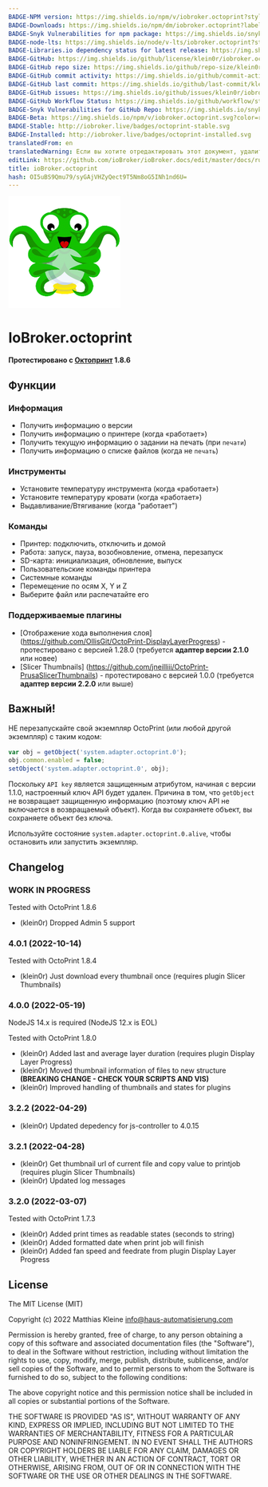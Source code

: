 ```yaml
---
BADGE-NPM version: https://img.shields.io/npm/v/iobroker.octoprint?style=flat-square
BADGE-Downloads: https://img.shields.io/npm/dm/iobroker.octoprint?label=npm%20downloads&style=flat-square
BADGE-Snyk Vulnerabilities for npm package: https://img.shields.io/snyk/vulnerabilities/npm/iobroker.octoprint?label=npm%20vulnerabilities&style=flat-square
BADGE-node-lts: https://img.shields.io/node/v-lts/iobroker.octoprint?style=flat-square
BADGE-Libraries.io dependency status for latest release: https://img.shields.io/librariesio/release/npm/iobroker.octoprint?label=npm%20dependencies&style=flat-square
BADGE-GitHub: https://img.shields.io/github/license/klein0r/iobroker.octoprint?style=flat-square
BADGE-GitHub repo size: https://img.shields.io/github/repo-size/klein0r/iobroker.octoprint?logo=github&style=flat-square
BADGE-GitHub commit activity: https://img.shields.io/github/commit-activity/m/klein0r/iobroker.octoprint?logo=github&style=flat-square
BADGE-GitHub last commit: https://img.shields.io/github/last-commit/klein0r/iobroker.octoprint?logo=github&style=flat-square
BADGE-GitHub issues: https://img.shields.io/github/issues/klein0r/iobroker.octoprint?logo=github&style=flat-square
BADGE-GitHub Workflow Status: https://img.shields.io/github/workflow/status/klein0r/iobroker.octoprint/Test%20and%20Release?label=Test%20and%20Release&logo=github&style=flat-square
BADGE-Snyk Vulnerabilities for GitHub Repo: https://img.shields.io/snyk/vulnerabilities/github/klein0r/iobroker.octoprint?label=repo%20vulnerabilities&logo=github&style=flat-square
BADGE-Beta: https://img.shields.io/npm/v/iobroker.octoprint.svg?color=red&label=beta
BADGE-Stable: http://iobroker.live/badges/octoprint-stable.svg
BADGE-Installed: http://iobroker.live/badges/octoprint-installed.svg
translatedFrom: en
translatedWarning: Если вы хотите отредактировать этот документ, удалите поле «translationFrom», в противном случае этот документ будет снова автоматически переведен
editLink: https://github.com/ioBroker/ioBroker.docs/edit/master/docs/ru/adapterref/iobroker.octoprint/README.md
title: ioBroker.octoprint
hash: OI5uBS9Qmu79/syGAjVHZyQect9T5Nm8oG5INh1nd6U=
---
```

![Логотип](../../../en/adapterref/iobroker.octoprint/../../admin/octoprint.png)

# IoBroker.octoprint
**Протестировано с [Октопринт](https://github.com/OctoPrint/OctoPrint/releases) 1.8.6**

## Функции
### Информация
- Получить информацию о версии
- Получить информацию о принтере (когда «работает»)
- Получить текущую информацию о задании на печать (при ``печати``)
- Получить информацию о списке файлов (когда не ``печать``)

### Инструменты
- Установите температуру инструмента (когда «работает»)
- Установите температуру кровати (когда «работает»)
- Выдавливание/Втягивание (когда "работает")

### Команды
- Принтер: подключить, отключить и домой
- Работа: запуск, пауза, возобновление, отмена, перезапуск
- SD-карта: инициализация, обновление, выпуск
- Пользовательские команды принтера
- Системные команды
- Перемещение по осям X, Y и Z
- Выберите файл или распечатайте его

### Поддерживаемые плагины
- [Отображение хода выполнения слоя] (https://github.com/OllisGit/OctoPrint-DisplayLayerProgress) - протестировано с версией 1.28.0 (требуется **адаптер версии 2.1.0** или новее)
- [Slicer Thumbnails] (https://github.com/jneilliii/OctoPrint-PrusaSlicerThumbnails) - протестировано с версией 1.0.0 (требуется **адаптер версии 2.2.0** или выше)

## Важный!
НЕ перезапускайте свой экземпляр OctoPrint (или любой другой экземпляр) с таким кодом:

```javascript
var obj = getObject('system.adapter.octoprint.0');
obj.common.enabled = false;
setObject('system.adapter.octoprint.0', obj);
```

Поскольку `API key` является защищенным атрибутом, начиная с версии 1.1.0, настроенный ключ API будет удален. Причина в том, что `getObject` не возвращает защищенную информацию (поэтому ключ API не включается в возвращаемый объект). Когда вы сохраняете объект, вы сохраняете объект без ключа.

Используйте состояние `system.adapter.octoprint.0.alive`, чтобы остановить или запустить экземпляр.

## Changelog

<!--
  Placeholder for the next version (at the beginning of the line):
  ### **WORK IN PROGRESS**
-->
### **WORK IN PROGRESS**

Tested with OctoPrint 1.8.6

* (klein0r) Dropped Admin 5 support

### 4.0.1 (2022-10-14)

Tested with OctoPrint 1.8.4

* (klein0r) Just download every thumbnail once (requires plugin Slicer Thumbnails)

### 4.0.0 (2022-05-19)

NodeJS 14.x is required (NodeJS 12.x is EOL)

Tested with OctoPrint 1.8.0

* (klein0r) Added last and average layer duration (requires plugin Display Layer Progress)
* (klein0r) Moved thumbnail information of files to new structure **(BREAKING CHANGE - CHECK YOUR SCRIPTS AND VIS)**
* (klein0r) Improved handling of thumbnails and states for plugins

### 3.2.2 (2022-04-29)

* (klein0r) Updated depedency for js-controller to 4.0.15

### 3.2.1 (2022-04-28)

* (klein0r) Get thumbnail url of current file and copy value to printjob (requires plugin Slicer Thumbnails)
* (klein0r) Updated log messages

### 3.2.0 (2022-03-07)

Tested with OctoPrint 1.7.3

* (klein0r) Added print times as readable states (seconds to string)
* (klein0r) Added formatted date when print job will finish
* (klein0r) Added fan speed and feedrate from plugin Display Layer Progress

## License

The MIT License (MIT)

Copyright (c) 2022 Matthias Kleine <info@haus-automatisierung.com>

Permission is hereby granted, free of charge, to any person obtaining a copy
of this software and associated documentation files (the "Software"), to deal
in the Software without restriction, including without limitation the rights
to use, copy, modify, merge, publish, distribute, sublicense, and/or sell
copies of the Software, and to permit persons to whom the Software is
furnished to do so, subject to the following conditions:

The above copyright notice and this permission notice shall be included in
all copies or substantial portions of the Software.

THE SOFTWARE IS PROVIDED "AS IS", WITHOUT WARRANTY OF ANY KIND, EXPRESS OR
IMPLIED, INCLUDING BUT NOT LIMITED TO THE WARRANTIES OF MERCHANTABILITY,
FITNESS FOR A PARTICULAR PURPOSE AND NONINFRINGEMENT. IN NO EVENT SHALL THE
AUTHORS OR COPYRIGHT HOLDERS BE LIABLE FOR ANY CLAIM, DAMAGES OR OTHER
LIABILITY, WHETHER IN AN ACTION OF CONTRACT, TORT OR OTHERWISE, ARISING FROM,
OUT OF OR IN CONNECTION WITH THE SOFTWARE OR THE USE OR OTHER DEALINGS IN
THE SOFTWARE.